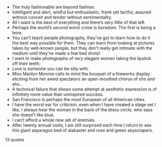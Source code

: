  - The truly fashionable are beyond fashion.
 - Intelligent and alert, wistful but enthusiastic, frank yet tactful, assured without conceit and tender without sentimentality.
 - All I want is the best of everything and there’s very little of that left.
 - Perhaps the world’s second worst crime is boredom. The first is being a bore.
 - You can’t teach people photography, they’ve got to learn how to do it the best way possible for them. They can learn from looking at pictures taken by well-known people, but they don’t really get intimate with the medium until they’ve made a few bad shots!
 - I want to make photographs of very elegant women taking the lipstick off their teeth.
 - Love is someone you can be silly with.
 - Miss Marilyn Monroe calls to mind the bouquet of a fireworks display, eliciting from her awed spectators an open-mouthed chorus of ohs and ahs...
 - A technical failure that shows some attempt at aesthetic expression is of infinitely more value than uninspired success.
 - San Francisco is perhaps the most European of all American cities.
 - I have the worst ear for criticism, even when I have created a stage set I like, I always hear the woman in the back of the dress circle, who says she doesn’t like blue.
 - I can’t afford a whole new set of enemies.
 - After twenty annual visits, I am still surprised each time I return to see this giant asparagus bed of alabaster and rose and green skyscrapers.

13 quotes